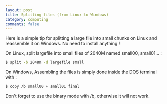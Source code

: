 ```yaml
---
layout: post
title: Splitting files (from Linux to Windows)
category: computing
comments: false
---
```



Here is a simple tip for splitting a large file into small chunks on Linux and
reassemble it on Windows. No need to install anything !
<!--more-->

On Linux, split <ic>largefile</ic> into small files of 2040M named small00, small01... :

``` bash
$ split -b 2048m -d largefile small
```

On Windows, Assembling the files is simply done inside the DOS terminal with :

``` bash
$ copy /b small00 + small01 final
```

Don't forget to use the binary mode with <ic>/b</ic>, otherwise it will not work.
